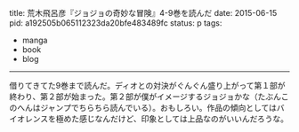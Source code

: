 title: 荒木飛呂彦『ジョジョの奇妙な冒険』4-9巻を読んだ
date: 2015-06-15
pid: a192505b065112323da20bfe483489fc
status: p
tags:
- manga
- book
- blog
---

借りてきてた9巻まで読んだ。ディオとの対決がぐんぐん盛り上がって第１部が終わり、第２部が始まった。第２部が僕がイメージするジョジョかな（たぶんこのへんはジャンプでちらちら読んでいる）。おもしろい。作品の傾向としてはバイオレンスを極めた感じなんだけど、印象としては上品なのがいいんだろうな。
